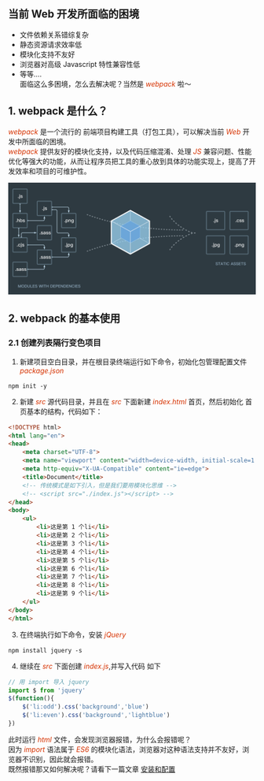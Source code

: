 ## 当前 Web 开发所面临的困境
+ 文件依赖关系错综复杂
+ 静态资源请求效率低
+ 模块化支持不友好
+ 浏览器对高级 Javascript 特性兼容性低
+ 等等....   
面临这么多困境，怎么去解决呢？当然是 *<font color="#d63200">webpack</font>* 啦～
## 1. webpack 是什么？
*<font color="#d63200">webpack</font>* 是一个流行的 前端项目构建工具（打包工具），可以解决当前 *<font color="#d63200">Web</font>* 开发中所面临的困境。    
*<font color="#d63200">webpack</font>* 提供友好的模块化支持，以及代码压缩混淆、处理 *<font color="#d63200">JS</font>* 兼容问题、性能优化等强大的功能，从而让程序员把工具的重心放到具体的功能实现上，提高了开发效率和项目的可维护性。    

![webpack](/img/webpack/webpack.jpg)    
## 2. webpack 的基本使用
### 2.1 创建列表隔行变色项目
1. 新建项目空白目录，并在根目录终端运行如下命令，初始化包管理配置文件 *<font color="#d63200">package.json </font>*  
```Shell
npm init -y 
```
2. 新建 *<font color="#d63200">src</font>* 源代码目录，并且在 *<font color="#d63200">src</font>* 下面新建 *<font color="#d63200">index.html</font>* 首页，然后初始化 首页基本的结构，代码如下：
```html
<!DOCTYPE html>
<html lang="en">
<head>
    <meta charset="UTF-8">
    <meta name="viewport" content="width=device-width, initial-scale=1.0">
    <meta http-equiv="X-UA-Compatible" content="ie=edge">
    <title>Document</title>
    <!-- 传统模式是如下引入，但是我们要用模块化思维 -->
    <!-- <script src="./index.js"></script> -->
</head>
<body>
    <ul>
        <li>这是第 1 个li</li>
        <li>这是第 2 个li</li>
        <li>这是第 3 个li</li>
        <li>这是第 4 个li</li>
        <li>这是第 5 个li</li>
        <li>这是第 6 个li</li>
        <li>这是第 7 个li</li>
        <li>这是第 8 个li</li>
        <li>这是第 9 个li</li>
    </ul>
</body>
</html>
```
3. 在终端执行如下命令，安装 *<font color="#d63200">jQuery</font>*
```Shell
npm install jquery -s
```
4. 继续在  *<font color="#d63200">src</font>* 下面创建  *<font color="#d63200">index.js</font>*,并写入代码 如下
```js
// 用 import 导入 jquery
import $ from 'jquery'
$(function(){
    $('li:odd').css('background','blue')
    $('li:even').css('background','lightblue')
})
```
此时运行 *<font color="#d63200">html</font>* 文件，会发现浏览器报错，为什么会报错呢？   
因为 *<font color="#d63200">import</font>* 语法属于 *<font color="#d63200">ES6</font>* 的模块化语法，浏览器对这种语法支持并不友好，浏览器不识别，因此就会报错。   
既然报错那又如何解决呢？请看下一篇文章 [安装和配置](/webpack/init.md)
	

